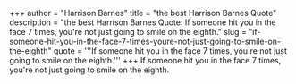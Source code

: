 +++
author = "Harrison Barnes"
title = "the best Harrison Barnes Quote"
description = "the best Harrison Barnes Quote: If someone hit you in the face 7 times, you're not just going to smile on the eighth."
slug = "if-someone-hit-you-in-the-face-7-times-youre-not-just-going-to-smile-on-the-eighth"
quote = '''If someone hit you in the face 7 times, you're not just going to smile on the eighth.'''
+++
If someone hit you in the face 7 times, you're not just going to smile on the eighth.
